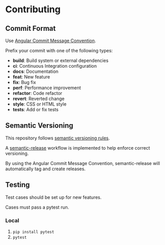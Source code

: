 # Contributing

## Commit Format

Use [Angular Commit Message Convention](https://github.com/angular/angular/blob/main/CONTRIBUTING.md#-commit-message-format).

Prefix your commit with one of the following types:
- **build**: Build system or external dependencies
- **ci**: Continuous Integration configuration
- **docs**: Documentation
- **feat**: New feature
- **fix**: Bug fix
- **perf**: Performance improvement
- **refactor**: Code refactor
- **revert**: Reverted change
- **style**: CSS or HTML style
- **tests**: Add or fix tests

## Semantic Versioning

This repository follows [semantic versioning rules](https://semver.org/).

A [semantic-release](https://semantic-release.gitbook.io/semantic-release)
workflow is implemented to help enforce correct versioning.

By using the Angular Commit Message Convention, semantic-release will
automatically tag and create releases.

## Testing

Test cases should be set up for new features.

Cases must pass a pytest run.

### Local

1. `pip install pytest`
2. `pytest`
